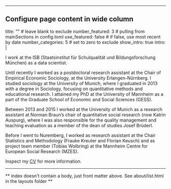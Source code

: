 
---
## Configure page content in wide column
title: "" # leave blank to exclude
number_featured: 3 # pulling from mainSections in config.toml
use_featured: false # if false, use most recent by date
number_categories: 5 # set to zero to exclude
show_intro: true
intro: |
  
  I work at the ISB (Staatsinstitut für Schulqualität und Bildungsforschung München) as a data scientist.
  
  Until recently I worked as a postdoctoral research assistant at the Chair of Empirical Economic Sociology, at the University Erlangen-Nürnberg. I studied sociology at the University of Munich, where I graduated in 2013 with a degree in Sociology, focusing on quantitative methods and educational research. I attained my PhD at the University of Mannheim as a part of the Graduate School of Economic and Social Sciences (GESS). 
  
  Between 2013 and 2015 I worked at the University of Munich as a research assistant at Norman Braun’s chair of quantitative social research (now Katrin Auspurg), where I was also responsible for the quality management and teaching evaluation as a member of the dean of studies Josef Brüderl.

  Before I went to Nuremberg, I worked as research assistant at the Chair Statistics and Methodology (Frauke Kreuter and Florian Keusch) and as project team member (Tobias Wolbring) at the Mannheim Centre for European Social Research (MZES).
  

  <i class="fas fa-file-pdf"></i> Inspect my [CV](../media/CV_Treischl.pdf) for more information.
  

---

** index doesn't contain a body, just front matter above.
See about/list.html in the layouts folder **

